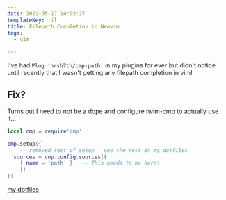 ```yaml
---
date: 2022-05-17 14:03:27
templateKey: til
title: Filepath Completion in Neovim
tags:
  - vim

---
```



I've had `Plug 'hrsh7th/cmp-path'` in my plugins for ever but didn't notice
until recently that I wasn't getting any filepath completion in vim!

## Fix?

Turns out I need to not be a dope and configure nvim-cmp to actually use it...


```lua
local cmp = require'cmp'

cmp.setup({
    -- removed rest of setup - see the rest in my dotfiles
  sources = cmp.config.sources({
    { name = 'path' },  -- This needs to be here!
    })
})
```

[my dotfiles](https://github.com/nicpayne713/dotfiles)
